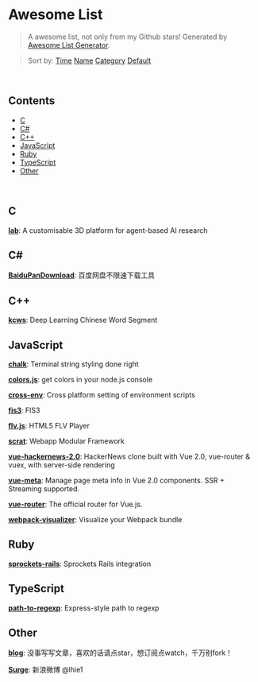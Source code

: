 # Awesome List

> A awesome list, not only from my Github stars! Generated by [Awesome List Generator](https://github.com/ttionya/Awesome-List-Generator).

> Sort by: [Time](https://github.com/ttionya/AwesomeList/blob/master/README.md) [Name](https://github.com/ttionya/AwesomeList/blob/master/README-NAME.md) [Category](https://github.com/ttionya/AwesomeList/blob/master/README-CATEGORY.md) [Default](https://github.com/ttionya/AwesomeList/blob/master/README-DEFAULT.md) 

<br>

## Contents 

- [C](#c)  
- [C#](#c#)  
- [C++](#c++)  
- [JavaScript](#javascript)  
- [Ruby](#ruby)  
- [TypeScript](#typescript)  
- [Other](#other)  


<br>

## C

[**lab**](https://github.com/deepmind/lab): A customisable 3D platform for agent-based AI research  


## C#

[**BaiduPanDownload**](https://github.com/Mrs4s/BaiduPanDownload): 百度网盘不限速下载工具  


## C++

[**kcws**](https://github.com/koth/kcws): Deep Learning Chinese Word Segment   


## JavaScript

[**chalk**](https://github.com/chalk/chalk): Terminal string styling done right  


[**colors.js**](https://github.com/Marak/colors.js): get colors in your node.js console  


[**cross-env**](https://github.com/kentcdodds/cross-env): Cross platform setting of environment scripts  


[**fis3**](https://github.com/fex-team/fis3): FIS3  


[**flv.js**](https://github.com/Bilibili/flv.js): HTML5 FLV Player  


[**scrat**](https://github.com/scrat-team/scrat): Webapp Modular Framework  


[**vue-hackernews-2.0**](https://github.com/vuejs/vue-hackernews-2.0): HackerNews clone built with Vue 2.0, vue-router & vuex, with server-side rendering  


[**vue-meta**](https://github.com/declandewet/vue-meta): Manage page meta info in Vue 2.0 components. SSR + Streaming supported.  


[**vue-router**](https://github.com/vuejs/vue-router): The official router for Vue.js.  


[**webpack-visualizer**](https://github.com/chrisbateman/webpack-visualizer): Visualize your Webpack bundle  


## Ruby

[**sprockets-rails**](https://github.com/rails/sprockets-rails): Sprockets Rails integration  


## TypeScript

[**path-to-regexp**](https://github.com/pillarjs/path-to-regexp): Express-style path to regexp  


## Other

[**blog**](https://github.com/fouber/blog): 没事写写文章，喜欢的话请点star，想订阅点watch，千万别fork！  


[**Surge**](https://github.com/lhie1/Surge): 新浪微博 @lhie1  


